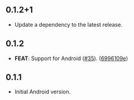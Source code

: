 ## 0.1.2+1

 - Update a dependency to the latest release.

## 0.1.2

 - **FEAT**: Support for Android ([#35](https://github.com/flame-engine/gamepads/issues/35)). ([6996109e](https://github.com/flame-engine/gamepads/commit/6996109e4452406990191af1b1f10d18461c3bfc))

## 0.1.1

 - Initial Android version.
